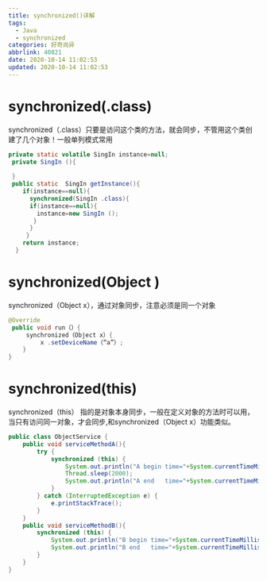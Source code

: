 ```yaml
---
title: synchronized()详解
tags:
  - Java
  - synchronized
categories: 好奇尚异
abbrlink: 40821
date: 2020-10-14 11:02:53
updated: 2020-10-14 11:02:53
---
```


# synchronized(.class)
synchronized（.class）只要是访问这个类的方法，就会同步，不管用这个类创建了几个对象！一般单列模式常用
```java
private static volatile SingIn instance=null;
 private SingIn (){
 
 }
 public static  SingIn getInstance(){
    if(instance==null){
      synchronized(SingIn .class){
      if(instance==null){
        instance=new SingIn ();
       }
      }
     }
    return instance;
  }
```

# synchronized(Object )
synchronized（Object x），通过对象同步，注意必须是同一个对象
```java
@Override
 public void run（）{
     synchronized（Object x）{
         x .setDeviceName（“a”）;
    }
}
```

# synchronized(this)
synchronized（this） 指的是对象本身同步，一般在定义对象的方法时可以用，当只有访问同一对象，才会同步,和synchronized（Object x）功能类似。
```java
public class ObjectService {  
    public void serviceMethodA(){  
        try {  
            synchronized (this) {  
                System.out.println("A begin time="+System.currentTimeMillis());  
                Thread.sleep(2000);  
                System.out.println("A end   time="+System.currentTimeMillis());  
            }  
        } catch (InterruptedException e) {  
            e.printStackTrace();  
        }  
    }  
    public void serviceMethodB(){  
        synchronized (this) {  
            System.out.println("B begin time="+System.currentTimeMillis());  
            System.out.println("B end   time="+System.currentTimeMillis());  
        }  
    }  
} 

```